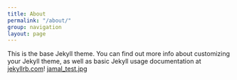 ```yaml
---
title: About
permalink: "/about/"
group: navigation
layout: page
---
```


This is the base Jekyll theme. You can find out more info about customizing your Jekyll theme, as well as basic Jekyll usage documentation at [jekyllrb.com](http://jekyllrb.com/)!
[jamal_test.jpg](/uploads/jamal_test.jpg)